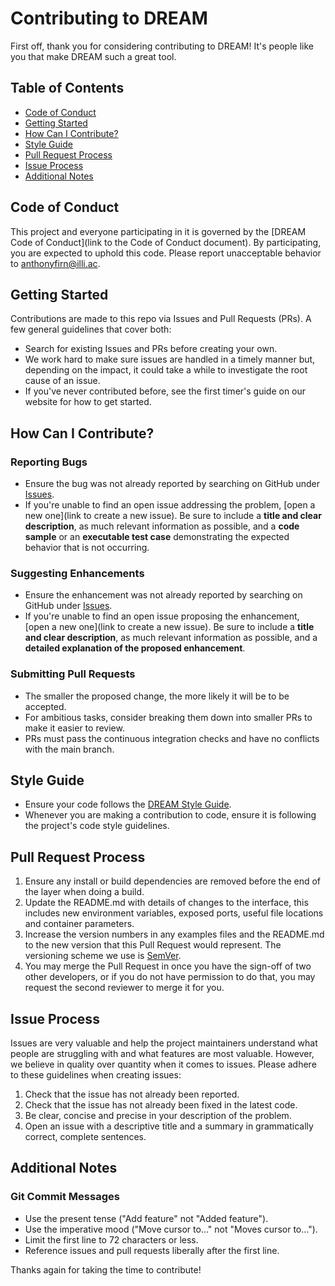 # Contributing to DREAM

First off, thank you for considering contributing to DREAM! It's people like you that make DREAM such a great tool.

## Table of Contents

- [Code of Conduct](#code-of-conduct)
- [Getting Started](#getting-started)
- [How Can I Contribute?](#how-can-i-contribute)
- [Style Guide](#style-guide)
- [Pull Request Process](#pull-request-process)
- [Issue Process](#issue-process)
- [Additional Notes](#additional-notes)

## Code of Conduct

This project and everyone participating in it is governed by the [DREAM Code of Conduct](link to the Code of Conduct document). By participating, you are expected to uphold this code. Please report unacceptable behavior to [anthonyfirn@illi.ac](mailto:anthonyfirn@illi.ac).

## Getting Started

Contributions are made to this repo via Issues and Pull Requests (PRs). A few general guidelines that cover both:

- Search for existing Issues and PRs before creating your own.
- We work hard to make sure issues are handled in a timely manner but, depending on the impact, it could take a while to investigate the root cause of an issue.
- If you've never contributed before, see the first timer's guide on our website for how to get started. 

## How Can I Contribute?

### Reporting Bugs

- Ensure the bug was not already reported by searching on GitHub under [Issues](https://github.com/anthony-firn/DREAM/issues).
- If you're unable to find an open issue addressing the problem, [open a new one](link to create a new issue). Be sure to include a **title and clear description**, as much relevant information as possible, and a **code sample** or an **executable test case** demonstrating the expected behavior that is not occurring.

### Suggesting Enhancements

- Ensure the enhancement was not already reported by searching on GitHub under [Issues](https://github.com/anthony-firn/DREAM/issues).
- If you're unable to find an open issue proposing the enhancement, [open a new one](link to create a new issue). Be sure to include a **title and clear description**, as much relevant information as possible, and a **detailed explanation of the proposed enhancement**.

### Submitting Pull Requests

- The smaller the proposed change, the more likely it will be to be accepted.
- For ambitious tasks, consider breaking them down into smaller PRs to make it easier to review.
- PRs must pass the continuous integration checks and have no conflicts with the main branch.

## Style Guide

- Ensure your code follows the [DREAM Style Guide](https://github.com/anthony-firn/DREAM/blob/main/Style_Guide.md).
- Whenever you are making a contribution to code, ensure it is following the project's code style guidelines. 

## Pull Request Process

1. Ensure any install or build dependencies are removed before the end of the layer when doing a build.
2. Update the README.md with details of changes to the interface, this includes new environment variables, exposed ports, useful file locations and container parameters.
3. Increase the version numbers in any examples files and the README.md to the new version that this Pull Request would represent. The versioning scheme we use is [SemVer](http://semver.org/).
4. You may merge the Pull Request in once you have the sign-off of two other developers, or if you do not have permission to do that, you may request the second reviewer to merge it for you.

## Issue Process

Issues are very valuable and help the project maintainers understand what people are struggling with and what features are most valuable. However, we believe in quality over quantity when it comes to issues. Please adhere to these guidelines when creating issues:

1. Check that the issue has not already been reported.
2. Check that the issue has not already been fixed in the latest code.
3. Be clear, concise and precise in your description of the problem.
4. Open an issue with a descriptive title and a summary in grammatically correct, complete sentences.

## Additional Notes

### Git Commit Messages

- Use the present tense ("Add feature" not "Added feature").
- Use the imperative mood ("Move cursor to..." not "Moves cursor to...").
- Limit the first line to 72 characters or less.
- Reference issues and pull requests liberally after the first line.

Thanks again for taking the time to contribute!